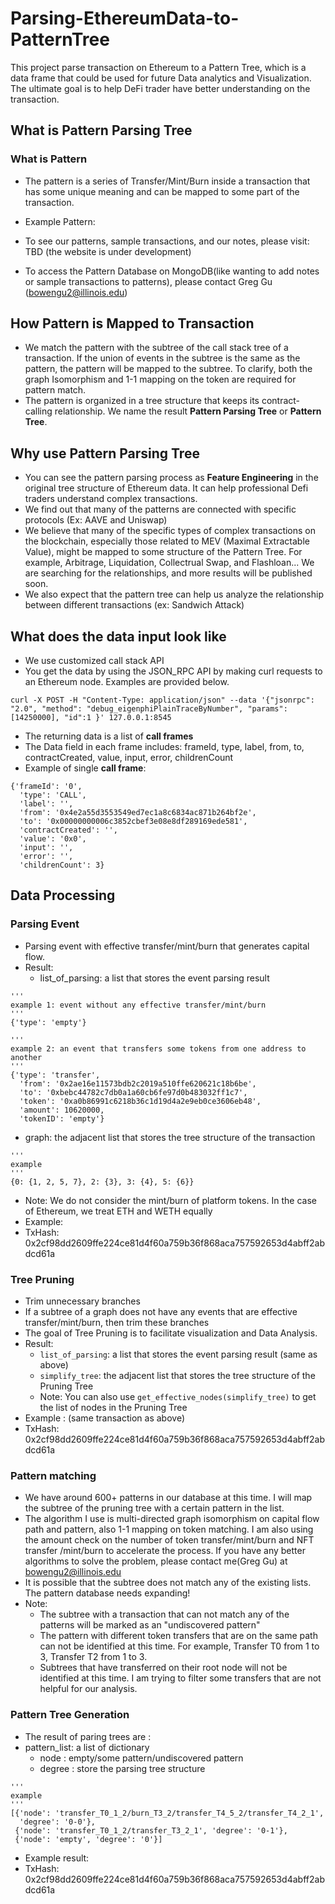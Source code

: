 # Parsing-EthereumData-to-PatternTree
This project parse transaction on Ethereum to a Pattern Tree, which is a data frame that could be used for future Data analytics and Visualization. The ultimate goal is to help DeFi trader have better understanding on the transaction.
## What is Pattern Parsing Tree
### What is Pattern
- The pattern is a series of Transfer/Mint/Burn inside a transaction that has some unique meaning and can be mapped to some part of the transaction.
- Example Pattern:

- To see our patterns, sample transactions, and our notes, please visit: TBD (the website is under development)
- To access the  Pattern Database on MongoDB(like wanting to add notes or sample transactions to patterns), please contact Greg Gu (bowengu2@illinois.edu) 
## How Pattern is Mapped to Transaction
- We match the pattern with the subtree of the call stack tree of a transaction. If the union of events in the subtree is the same as the pattern, the pattern will be mapped to the subtree. To clarify, both the graph Isomorphism and 1-1 mapping on the token are required for pattern match. 
- The pattern is organized in a tree structure that keeps its contract-calling relationship. We name the result **Pattern Parsing Tree** or **Pattern Tree**.
## Why use Pattern Parsing Tree
- You can see the pattern parsing process as **Feature Engineering** in the original tree structure of Ethereum data. It can help professional Defi traders understand complex transactions.
- We find out that many of the patterns are connected with specific protocols (Ex: AAVE and Uniswap)
- We believe that many of the specific types of complex transactions on the blockchain, especially those related to MEV (Maximal Extractable Value), might be mapped to some structure of the Pattern Tree. For example, Arbitrage, Liquidation, Collectrual Swap, and Flashloan... We are searching for the relationships, and more results will be published soon.
- We also expect that the pattern tree can help us analyze the relationship between different transactions (ex: Sandwich Attack)

## What does the data input look like
- We use customized call stack API
- You get the data by using  the JSON_RPC API by making curl requests to an Ethereum node. Examples are provided below.
```
curl -X POST -H "Content-Type: application/json" --data '{"jsonrpc": "2.0", "method": "debug_eigenphiPlainTraceByNumber", "params": [14250000], "id":1 }' 127.0.0.1:8545
```
- The returning data is a list of **call frames**
- The Data field in each frame includes: frameId, type, label, from, to, contractCreated, value, input, error, childrenCount
- Example of single **call frame**:
```
{'frameId': '0',
  'type': 'CALL',
  'label': '',
  'from': '0x4e2a55d3553549ed7ec1a8c6834ac871b264bf2e',
  'to': '0x00000000006c3852cbef3e08e8df289169ede581',
  'contractCreated': '',
  'value': '0x0',
  'input': '',
  'error': '',
  'childrenCount': 3}
  ```

## Data Processing
### Parsing Event
- Parsing event with effective transfer/mint/burn that generates capital flow.
- Result:
  - list_of_parsing: a list that stores the event parsing result
```
'''
example 1: event without any effective transfer/mint/burn
'''
{'type': 'empty'}
```
```
'''
example 2: an event that transfers some tokens from one address to another
'''
{'type': 'transfer',
  'from': '0x2ae16e11573bdb2c2019a510ffe620621c18b6be',
  'to': '0xbebc44782c7db0a1a60cb6fe97d0b483032ff1c7',
  'token': '0xa0b86991c6218b36c1d19d4a2e9eb0ce3606eb48',
  'amount': 10620000,
  'tokenID': 'empty'}
 ```
  - graph: the adjacent list that stores the tree structure of the transaction
 ```
'''
example
'''
{0: {1, 2, 5, 7}, 2: {3}, 3: {4}, 5: {6}}
```
- Note: We do not consider the mint/burn of platform tokens. In the case of Ethereum, we treat ETH and WETH equally
- Example: 
- TxHash: 0x2cf98dd2609ffe224ce81d4f60a759b36f868aca757592653d4abff2abdcd61a

### Tree Pruning
- Trim unnecessary branches
- If a subtree of a graph does not have any events that are effective transfer/mint/burn, then trim these branches
- The goal of Tree Pruning is to facilitate visualization and Data Analysis.
- Result:
  - `list_of_parsing`: a list that stores the event parsing result (same as above)
  - `simplify_tree`: the adjacent list that stores the tree structure of the Pruning Tree
  - Note: You can also use `get_effective_nodes(simplify_tree)` to get the list of nodes in the Pruning Tree
- Example : (same transaction as above)
- TxHash: 0x2cf98dd2609ffe224ce81d4f60a759b36f868aca757592653d4abff2abdcd61a

### Pattern matching
- We have around 600+ patterns in our database at this time. I will map the subtree of the pruning tree with a certain pattern in the list.
- The algorithm I use is multi-directed graph isomorphism on capital flow path and pattern, also 1-1 mapping on token matching. I am also using the amount check on the number of token transfer/mint/burn and NFT transfer /mint/burn to accelerate the process. If you have any better algorithms to solve the problem, please contact me(Greg Gu) at bowengu2@illinois.edu
- It is possible that the subtree does not match any of the existing lists. The pattern database needs expanding!
- Note: 
  - The subtree with a transaction that can not match any of the patterns will be marked as an "undiscovered pattern"
  - The pattern with  different token transfers that are on the same path can not be identified at this time. For example, Transfer T0 from 1 to 3, Transfer T2 from 1 to 3.
  - Subtrees that have transferred on their root node will not be identified at this time.  I am trying to filter some transfers that are not helpful for our analysis.

### Pattern Tree Generation
- The result of paring trees are :
- pattern_list: a list of dictionary
  - node : empty/some pattern/undiscovered pattern
  - degree : store the parsing tree structure
```
'''
example 
'''
[{'node': 'transfer_T0_1_2/burn_T3_2/transfer_T4_5_2/transfer_T4_2_1',
  'degree': '0-0'},
 {'node': 'transfer_T0_1_2/transfer_T3_2_1', 'degree': '0-1'},
 {'node': 'empty', 'degree': '0'}]
 ```
- Example result:
- TxHash: 0x2cf98dd2609ffe224ce81d4f60a759b36f868aca757592653d4abff2abdcd61a
 

